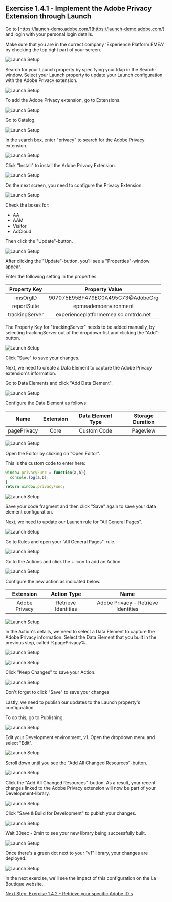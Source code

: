 ## Exercise 1.4.1 - Implement the Adobe Privacy Extension through Launch

Go to [https://launch-demo.adobe.com/](https://launch-demo.adobe.com/) and login with your personal login details.

Make sure that you are in the correct company 'Experience Platform EMEA' by checking the top right part of your screen.

![Launch Setup](./images/launchcomp.png)

Search for your Launch property by specifying your ldap in the Search-window. Select your Launch property to update your Launch configuration with the Adobe Privacy extension.

![Launch Setup](./images/launchlanding.png)

To add the Adobe Privacy extension, go to Extensions.

![Launch Setup](./images/extensions.png)

Go to Catalog.

![Launch Setup](./images/extensionscatalog.png)

In the search box, enter "privacy" to search for the Adobe Privacy extension.

![Launch Setup](./images/privsearch.png)

Click "Install" to install the Adobe Privacy Extension.

![Launch Setup](./images/installbutton.png)

On the next screen, you need to configure the Privacy Extension.

![Launch Setup](./images/privinstall.png)

Check the boxes for:

  * AA
  * AAM
  * Visitor
  * AdCloud

Then click the "Update"-button.

![Launch Setup](./images/updatebutton.png)

After clicking the "Update"-button, you'll see a "Properties"-window appear.

Enter the following setting in the properties.

| Property Key  | Property Value   |
|:-------------:| :---------------:|
| imsOrgID      |907075E95BF479EC0A495C73@AdobeOrg|
| reportSuite   |epmeademoenvironment|
| trackingServer|experienceplatformemea.sc.omtrdc.net|

The Property Key for "trackingServer" needs to be added manually, by selecting trackingServer out of the dropdown-list and clicking the "Add"-button.

![Launch Setup](./images/extproperty.png)

Click "Save" to save your changes.

Next, we need to create a Data Element to capture the Adobe Privacy extension's information.

Go to Data Elements and click "Add Data Element".

![Launch Setup](./images/de.png)

Configure the Data Element as follows:

| Name          | Extension     | Data Element Type  | Storage Duration |
| ------------- |:-------------:| :-----------------:| :--------------: |
| pagePrivacy   | Core          | Custom Code        | Pageview         |


![Launch Setup](./images/pageprivde.png)

Open the Editor by clicking on "Open Editor".

This is the custom code to enter here:

```javascript
window.privacyFunc = function(a,b){
  console.log(a,b);
}
return window.privacyFunc;
```

![Launch Setup](./images/ppcc.png)

Save your code fragment and then click "Save" again to save your data element configuration.

Next, we need to update our Launch rule for "All General Pages".

![Launch Setup](./images/rules.png)

Go to Rules and open your "All General Pages"-rule.

![Launch Setup](./images/genpages.png)

Go to the Actions and click the + icon to add an Action.

![Launch Setup](./images/plus.png)

Configure the new action as indicated below.

| Extension       | Action Type         | Name                                |
|:---------------:| :------------------:| :---------------------------------: |
| Adobe Privacy   | Retrieve Identities | Adobe Privacy - Retrieve Identities |

![Launch Setup](./images/privact.png)

In the Action's details, we need to select a Data Element to capture the Adobe Privacy information. Select the Data Element that you built in the previous step, called %pagePrivacy%.

![Launch Setup](./images/privde.png)

![Launch Setup](./images/dedtl.png)

Click "Keep Changes" to save your Action.

![Launch Setup](./images/rulepriv.png)

Don't forget to click "Save" to save your changes

Lastly, we need to publish our updates to the Launch property's configuration.

To do this, go to Publishing.

![Launch Setup](./images/publ.png)

Edit your Development environment, v1. Open the dropdown menu and select "Edit".

![Launch Setup](./images/devedit.png)

Scroll down until you see the "Add All Changed Resources"-button.

![Launch Setup](./images/addchange.png)

Click the "Add All Changed Resources"-button. As a result, your recent changes linked to the Adobe Privacy extension will now be part of your Development-library.

![Launch Setup](./images/devchanges.png)

Click "Save & Build for Development" to pubish your changes.

![Launch Setup](./images/savebuild.png)

Wait 30sec - 2min to see your new library being successfully built.

![Launch Setup](./images/building.png)

Once there's a green dot next to your "v1" library, your changes are deployed.

![Launch Setup](./images/built.png)

In the next exercise, we'll see the impact of this configuration on the La Boutique website.

[Next Step: Exercise 1.4.2 - Retrieve your specific Adobe ID's](./ex2.md)



